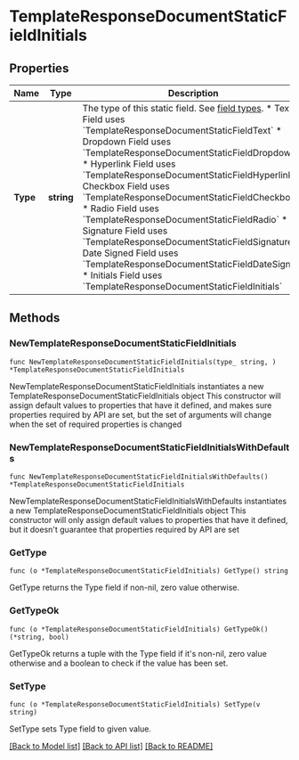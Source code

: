 # TemplateResponseDocumentStaticFieldInitials

## Properties

Name | Type | Description | Notes
------------ | ------------- | ------------- | -------------
**Type** | **string** | The type of this static field. See [field types](/api/reference/constants/#field-types).  * Text Field uses &#x60;TemplateResponseDocumentStaticFieldText&#x60; * Dropdown Field uses &#x60;TemplateResponseDocumentStaticFieldDropdown&#x60; * Hyperlink Field uses &#x60;TemplateResponseDocumentStaticFieldHyperlink&#x60; * Checkbox Field uses &#x60;TemplateResponseDocumentStaticFieldCheckbox&#x60; * Radio Field uses &#x60;TemplateResponseDocumentStaticFieldRadio&#x60; * Signature Field uses &#x60;TemplateResponseDocumentStaticFieldSignature&#x60; * Date Signed Field uses &#x60;TemplateResponseDocumentStaticFieldDateSigned&#x60; * Initials Field uses &#x60;TemplateResponseDocumentStaticFieldInitials&#x60; | [default to "initials"]

## Methods

### NewTemplateResponseDocumentStaticFieldInitials

`func NewTemplateResponseDocumentStaticFieldInitials(type_ string, ) *TemplateResponseDocumentStaticFieldInitials`

NewTemplateResponseDocumentStaticFieldInitials instantiates a new TemplateResponseDocumentStaticFieldInitials object
This constructor will assign default values to properties that have it defined,
and makes sure properties required by API are set, but the set of arguments
will change when the set of required properties is changed

### NewTemplateResponseDocumentStaticFieldInitialsWithDefaults

`func NewTemplateResponseDocumentStaticFieldInitialsWithDefaults() *TemplateResponseDocumentStaticFieldInitials`

NewTemplateResponseDocumentStaticFieldInitialsWithDefaults instantiates a new TemplateResponseDocumentStaticFieldInitials object
This constructor will only assign default values to properties that have it defined,
but it doesn't guarantee that properties required by API are set

### GetType

`func (o *TemplateResponseDocumentStaticFieldInitials) GetType() string`

GetType returns the Type field if non-nil, zero value otherwise.

### GetTypeOk

`func (o *TemplateResponseDocumentStaticFieldInitials) GetTypeOk() (*string, bool)`

GetTypeOk returns a tuple with the Type field if it's non-nil, zero value otherwise
and a boolean to check if the value has been set.

### SetType

`func (o *TemplateResponseDocumentStaticFieldInitials) SetType(v string)`

SetType sets Type field to given value.



[[Back to Model list]](../README.md#documentation-for-models) [[Back to API list]](../README.md#documentation-for-api-endpoints) [[Back to README]](../README.md)


